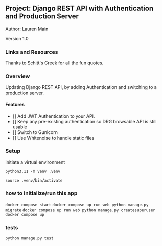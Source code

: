 ## Project: Django REST API with Authentication and Production Server

Author: Lauren Main

Version 1.0

### Links and Resources

Thanks to Schitt's Creek for all the fun quotes.

### Overview

Updating Django REST API, by adding Authentication and switching to a production server. 

#### Features

- [] Add JWT Authentication to your API. 
- [] Keep any pre-existing authentication so DRG browsable API is still usable
- [] Switch to Gunicorn
- [] Use Whitenoise to handle static files


### Setup

initiate a virtual environment

`python3.11 -m venv .venv`

`source .venv/bin/activate`

### how to initialize/run this app

`docker compose start`
`docker compose up run web python manage.py migrate`
`docker compose up run web python manage.py createsuperuser`
`docker compose up`


### tests

`python manage.py test`



